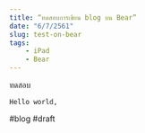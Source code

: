 ```yaml
---
title: “ทดสอบการเขียน blog บน Bear”
date: "6/7/2561"
slug: test-on-bear
tags:
    - iPad
    - Bear
---
```


ทดสอบ

```
Hello world,
```

#blog #draft
